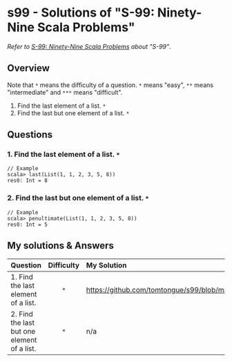 # s99 - Solutions of "S-99: Ninety-Nine Scala Problems"
*Refer to [S-99: Ninety-Nine Scala Problems](http://aperiodic.net/phil/scala/s-99/) about "S-99"*.

## Overview
Note that `*` means the difficulty of a question. `*` means "easy", `**` means "intermediate" and `***` means "difficult".  

1. Find the last element of a list. `*`
2. Find the last but one element of a list. `*`

## Questions 
### 1. Find the last element of a list. `*`

```
// Example
scala> last(List(1, 1, 2, 3, 5, 8))
res0: Int = 8
```

### 2. Find the last but one element of a list. `*`
```
// Example
scala> penultimate(List(1, 1, 2, 3, 5, 8))
res0: Int = 5
```


## My solutions & Answers

| Question | Difficulty | My Solution | Answer |
|:-|:-:|:-|:-|
| 1. Find the last element of a list. | `*` | https://github.com/tomtongue/s99/blob/main/src/main/scala/answer/p01.scala | http://aperiodic.net/phil/scala/s-99/p01.scala |
| 2. Find the last but one element of a list. | `*` | n/a | http://aperiodic.net/phil/scala/s-99/p02.scala |